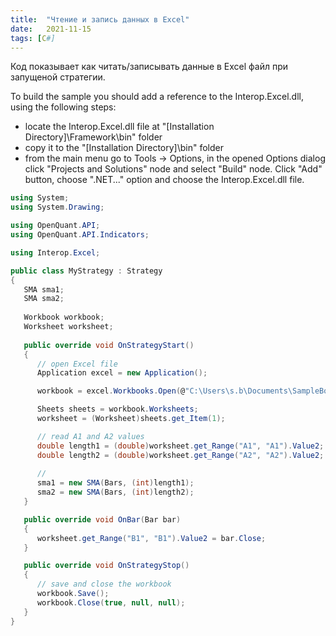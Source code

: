 ```yaml
---
title:  "Чтение и запись данных в Excel"
date:   2021-11-15
tags: [C#]
---
```



Код показывает как читать/записывать данные в Excel файл при запущеной стратегии.


To build the sample you should add a reference to the Interop.Excel.dll, using the following steps:

- locate the Interop.Excel.dll file at "[Installation Directory]\Framework\bin" folder
- copy it to the "[Installation Directory]\bin" folder
- from the main menu go to Tools -> Options, in the opened Options dialog click "Projects and Solutions" node and select "Build" node. Click "Add" button, choose ".NET..." option and choose the Interop.Excel.dll file.

```C#
using System;
using System.Drawing;

using OpenQuant.API;
using OpenQuant.API.Indicators;

using Interop.Excel;

public class MyStrategy : Strategy
{
   SMA sma1;
   SMA sma2;
   
   Workbook workbook;
   Worksheet worksheet;
   
   public override void OnStrategyStart()
   {
      // open Excel file
      Application excel = new Application();

      workbook = excel.Workbooks.Open(@"C:\Users\s.b\Documents\SampleBook.xlsx", 0, false, 5, "", "", true, Interop.Excel.XlPlatform.xlWindows, "\t", false, false, 0, true, null, null);

      Sheets sheets = workbook.Worksheets;
      worksheet = (Worksheet)sheets.get_Item(1);

      // read A1 and A2 values
      double length1 = (double)worksheet.get_Range("A1", "A1").Value2;
      double length2 = (double)worksheet.get_Range("A2", "A2").Value2;
      
      //      
      sma1 = new SMA(Bars, (int)length1);
      sma2 = new SMA(Bars, (int)length2);
   }

   public override void OnBar(Bar bar)
   {
      worksheet.get_Range("B1", "B1").Value2 = bar.Close;      
   }

   public override void OnStrategyStop()
   {
      // save and close the workbook
      workbook.Save();
      workbook.Close(true, null, null);
   }
}

```

